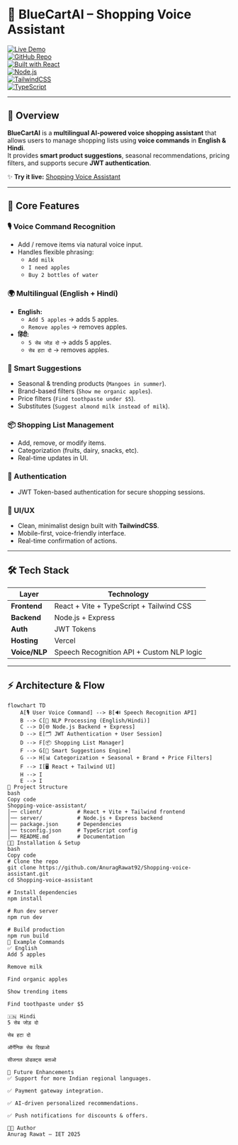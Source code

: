 # 🛒 BlueCartAI – Shopping Voice Assistant

[![Live Demo](https://img.shields.io/badge/Live%20Demo-Vercel-blue?logo=vercel)](https://shopping-voice-assistant.vercel.app/)  
[![GitHub Repo](https://img.shields.io/badge/Code-GitHub-black?logo=github)](https://github.com/AnuragRawat92/Shopping-voice-assistant)  
[![Built with React](https://img.shields.io/badge/Frontend-React-blue?logo=react)](https://react.dev/)  
[![Node.js](https://img.shields.io/badge/Backend-Node.js-green?logo=node.js)](https://nodejs.org/)  
[![TailwindCSS](https://img.shields.io/badge/UI-TailwindCSS-38B2AC?logo=tailwindcss)](https://tailwindcss.com/)  
[![TypeScript](https://img.shields.io/badge/Code-TypeScript-blue?logo=typescript)](https://www.typescriptlang.org/)  

---

## 📖 Overview

**BlueCartAI** is a **multilingual AI-powered voice shopping assistant** that allows users to manage shopping lists using **voice commands** in **English & Hindi**.  
It provides **smart product suggestions**, seasonal recommendations, pricing filters, and supports secure **JWT authentication**.  

✨ **Try it live:** [Shopping Voice Assistant](https://shopping-voice-assistant.vercel.app/)  

---

## 🚀 Core Features

### 🎙️ Voice Command Recognition
- Add / remove items via natural voice input.  
- Handles flexible phrasing:  
  - `Add milk`  
  - `I need apples`  
  - `Buy 2 bottles of water`  

### 🌍 Multilingual (English + Hindi)
- **English:**  
  - `Add 5 apples` → adds 5 apples.  
  - `Remove apples` → removes apples.  
- **हिंदी:**  
  - `5 सेब जोड़ दो` → adds 5 apples.  
  - `सेब हटा दो` → removes apples.  

### 🧠 Smart Suggestions
- Seasonal & trending products (`Mangoes in summer`).  
- Brand-based filters (`Show me organic apples`).  
- Price filters (`Find toothpaste under $5`).  
- Substitutes (`Suggest almond milk instead of milk`).  

### 📦 Shopping List Management
- Add, remove, or modify items.  
- Categorization (fruits, dairy, snacks, etc).  
- Real-time updates in UI.  

### 🔐 Authentication
- JWT Token-based authentication for secure shopping sessions.  

### 🎨 UI/UX
- Clean, minimalist design built with **TailwindCSS**.  
- Mobile-first, voice-friendly interface.  
- Real-time confirmation of actions.  

---

## 🛠️ Tech Stack

| Layer        | Technology |
|--------------|------------|
| **Frontend** | React + Vite + TypeScript + Tailwind CSS |
| **Backend**  | Node.js + Express |
| **Auth**     | JWT Tokens |
| **Hosting**  | Vercel |
| **Voice/NLP**| Speech Recognition API + Custom NLP logic |

---

## ⚡ Architecture & Flow

```mermaid
flowchart TD
    A[🎙️ User Voice Command] --> B[🔊 Speech Recognition API]
    B --> C[🧠 NLP Processing (English/Hindi)]
    C --> D[🌐 Node.js Backend + Express]
    D --> E[🗂️ JWT Authentication + User Session]
    D --> F[📦 Shopping List Manager]
    F --> G[🧠 Smart Suggestions Engine]
    G --> H[📊 Categorization + Seasonal + Brand + Price Filters]
    F --> I[🖥️ React + Tailwind UI]
    H --> I
    E --> I
📂 Project Structure
bash
Copy code
Shopping-voice-assistant/
│── client/           # React + Vite + Tailwind frontend
│── server/           # Node.js + Express backend
│── package.json      # Dependencies
│── tsconfig.json     # TypeScript config
│── README.md         # Documentation
🧑‍💻 Installation & Setup
bash
Copy code
# Clone the repo
git clone https://github.com/AnuragRawat92/Shopping-voice-assistant.git
cd Shopping-voice-assistant

# Install dependencies
npm install

# Run dev server
npm run dev

# Build production
npm run build
🎤 Example Commands
✅ English
Add 5 apples

Remove milk

Find organic apples

Show trending items

Find toothpaste under $5

🇮🇳 Hindi
5 सेब जोड़ दो

सेब हटा दो

ऑर्गेनिक सेब दिखाओ

सीजनल प्रोडक्ट्स बताओ

🔮 Future Enhancements
✅ Support for more Indian regional languages.

✅ Payment gateway integration.

✅ AI-driven personalized recommendations.

✅ Push notifications for discounts & offers.

👨‍💻 Author
Anurag Rawat – IET 2025

